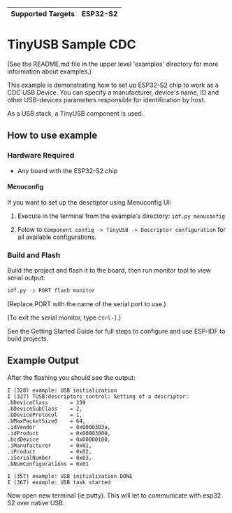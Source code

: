 | Supported Targets | ESP32-S2 |
| ----------------- | -------- |

# TinyUSB Sample CDC

(See the README.md file in the upper level 'examples' directory for more information about examples.)

This example is demonstrating how to set up ESP32-S2 chip to work as a CDC USB Device. You can specify a manufacturer, device's name, ID and other USB-devices parameters responsible for identification by host.


As a USB stack, a TinyUSB component is used.

## How to use example

### Hardware Required

- Any board with the ESP32-S2 chip

#### Menuconfig

If you want to set up the desctiptor using Menuconfig UI:

1. Execute in the terminal from the example's directory: `idf.py menuconfig`

2. Folow to `Component config -> TinyUSB -> Descriptor configuration` for all available configurations.

### Build and Flash

Build the project and flash it to the board, then run monitor tool to view serial output:

```bash
idf.py -p PORT flash monitor
```

(Replace PORT with the name of the serial port to use.)

(To exit the serial monitor, type ``Ctrl-]``.)

See the Getting Started Guide for full steps to configure and use ESP-IDF to build projects.

## Example Output

After the flashing you should see the output:

```
I (328) example: USB initialization
I (327) TUSB:descriptors_control: Setting of a descriptor: 
.bDeviceClass       = 239
.bDeviceSubClass    = 2,
.bDeviceProtocol    = 1,
.bMaxPacketSize0    = 64,
.idVendor           = 0x0000303a,
.idProduct          = 0x00003000,
.bcdDevice          = 0x00000100,
.iManufacturer      = 0x01,
.iProduct           = 0x02,
.iSerialNumber      = 0x03,
.bNumConfigurations = 0x01

I (357) example: USB initialization DONE
I (367) example: USB task started
```

Now open new terminal (ie putty). This will let to communicate with esp32 S2 over native USB.

